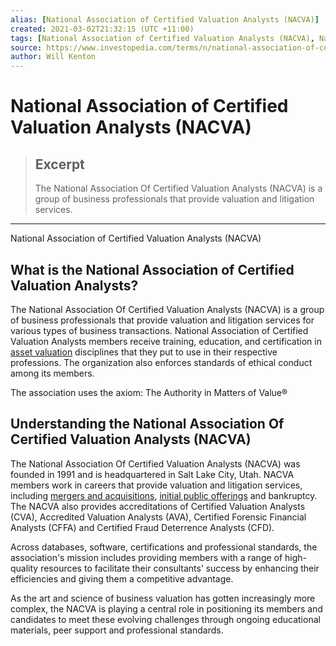 ```yaml
---
alias: [National Association of Certified Valuation Analysts (NACVA)]
created: 2021-03-02T21:32:15 (UTC +11:00)
tags: [National Association of Certified Valuation Analysts (NACVA), National Association of Certified Valuation Analysts (NACVA)]
source: https://www.investopedia.com/terms/n/national-association-of-certified-valuation-analysts.asp
author: Will Kenton
---
```


# National Association of Certified Valuation Analysts (NACVA)

> ## Excerpt
> The National Association Of Certified Valuation Analysts (NACVA) is a group of business professionals that provide valuation and litigation services.

---

National Association of Certified Valuation Analysts (NACVA)
## What is the National Association of Certified Valuation Analysts?

The National Association Of Certified Valuation Analysts (NACVA) is a group of business professionals that provide valuation and litigation services for various types of business transactions. National Association of Certified Valuation Analysts members receive training, education, and certification in [asset valuation](https://www.investopedia.com/terms/a/assetvaluation.asp) disciplines that they put to use in their respective professions. The organization also enforces standards of ethical conduct among its members.

The association uses the axiom: The Authority in Matters of Value®

## Understanding the National Association Of Certified Valuation Analysts (NACVA)

The National Association Of Certified Valuation Analysts (NACVA) was founded in 1991 and is headquartered in Salt Lake City, Utah. NACVA members work in careers that provide valuation and litigation services, including [mergers and acquisitions](https://www.investopedia.com/terms/m/mergersandacquisitions.asp), [initial public offerings](https://www.investopedia.com/terms/i/ipo.asp) and bankruptcy. The NACVA also provides accreditations of Certified Valuation Analysts (CVA), Accredited Valuation Analysts (AVA), Certified Forensic Financial Analysts (CFFA) and Certified Fraud Deterrence Analysts (CFD).

Across databases, software, certifications and professional standards, the association's mission includes providing members with a range of high-quality resources to facilitate their consultants’ success by enhancing their efficiencies and giving them a competitive advantage.

As the art and science of business valuation has gotten increasingly more complex, the NACVA is playing a central role in positioning its members and candidates to meet these evolving challenges through ongoing educational materials, peer support and professional standards.
